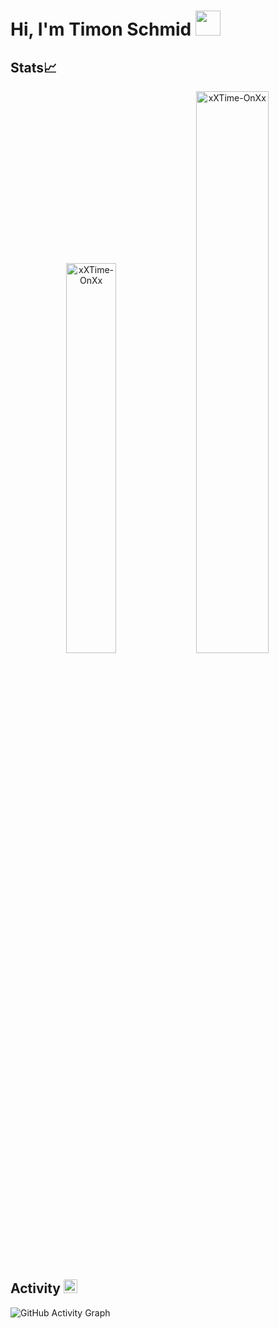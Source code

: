 # Hi, I'm Timon Schmid <img src="https://github.com/TheDudeThatCode/TheDudeThatCode/blob/master/Assets/Developer.gif" width="40px">

## Stats📈
<p align="center">
<img width="40%" src="https://github-readme-stats.vercel.app/api/top-langs?username=xXTime-OnXx&show_icons=true&theme=dracula&title_color=ff8000&text_color=ffffff&bg_color=44475A&locale=en&layout=compact&hide_border=true" alt="xXTime-OnXx" /> 
<img width="48%" src="https://github-readme-stats.vercel.app/api?username=xXTime-OnXx&show_icons=true&theme=dracula&title_color=ff8000&text_color=ffffff&bg_color=44475A&locale=en&hide_border=true" alt="xXTime-OnXx" />
</p>

## Activity <img src="https://github.com/TheDudeThatCode/TheDudeThatCode/blob/master/Assets/Earth.gif" width="22px">
![GitHub Activity Graph](https://activity-graph.herokuapp.com/graph?username=xXTime-OnXx&theme=dracula&hide_border=true)
